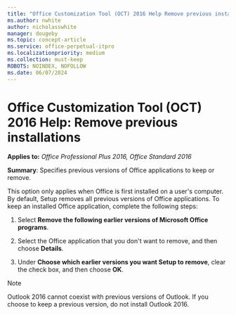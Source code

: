 ```yaml
---
title: "Office Customization Tool (OCT) 2016 Help Remove previous installations"
ms.author: nwhite
author: nicholasswhite
manager: dougeby
ms.topic: concept-article
ms.service: office-perpetual-itpro
ms.localizationpriority: medium
ms.collection: must-keep
ROBOTS: NOINDEX, NOFOLLOW
ms.date: 06/07/2024
---
```


# Office Customization Tool (OCT) 2016 Help: Remove previous installations

**Applies to:** *Office Professional Plus 2016, Office Standard 2016*

**Summary**: Specifies previous versions of Office applications to keep or remove.
  
This option only applies when Office is first installed on a user's computer. By default, Setup removes all previous versions of Office applications. To keep an installed Office application, complete the following steps:
  
1. Select **Remove the following earlier versions of Microsoft Office programs**.

2. Select the Office application that you don't want to remove, and then choose **Details**.

3. Under **Choose which earlier versions you want Setup to remove**, clear the check box, and then choose **OK**.

> [!NOTE]
> Outlook 2016 cannot coexist with previous versions of Outlook. If you choose to keep a previous version, do not install Outlook 2016.
  